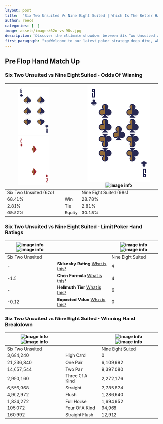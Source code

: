 ```yaml
---
layout: post
title:  "Six Two Unsuited Vs Nine Eight Suited | Which Is The Better Hand In Poker? A Complete Guide"
author: reece
categories: [  ]
image: assets/images/62o-vs-98s.jpg
description: "Discover the ultimate showdown between Six Two Unsuited and Nine Eight Suited in poker! Uncover the odds, strategies, and scenarios where one hand triumphs over the other. Get ready to up your poker game with this thrilling analysis."
first_paragraph: "<p>Welcome to our latest poker strategy deep dive, where we're pitting two distinct hands against each other in a high-stakes showdown: Six Two Unsuited vs Nine Eight Suited.</p><p>In the dynamic world of poker, every decision counts, and knowing which hand holds the upper hand is key to your success at the table.</p><p>In this article, we'll dissect these two hands, explore the scenarios where one dominates the other, and equip you with the knowledge to make strategic choices that can tip the odds in your favor.</p><p>Get ready to unravel the intriguing dynamics of these poker hands and elevate your game to new heights.</p>"
---
```




[comment]: # (sp0)

## Pre Flop Hand Match Up

<div class="table hand-ratings" markdown="1"> 



### Six Two Unsuited vs Nine Eight Suited - Odds Of Winning


    
| ![image info](assets/images/hand1/6.png) ![image info](assets/images/hand1/2o.png) |  | ![image info](assets/images/hand2/9.png) ![image info](assets/images/hand2/8s.png) |
| -------- | -------- | -------- |
| Six Two Unsuited (62o) |  | Nine Eight Suited (98s) |
| 68.41% | Win | 28.78% |
| 2.81% | Tie | 2.81% |
| 69.82% | Equity | 30.18% |




[comment]: # (sp1)



### Six Two Unsuited vs Nine Eight Suited - Limit Poker Hand Ratings


    
| ![image info](https://www.riverpairs.com/assets/images/hand1/6.png) ![image info](https://www.riverpairs.com/assets/images/hand1/2o.png) |  | ![image info](https://www.riverpairs.com/assets/images/hand2/9.png) ![image info](https://www.riverpairs.com/assets/images/hand2/8s.png) |
| -------- | -------- | -------- |
| Six Two Unsuited |  | Nine Eight Suited |
| - | **Sklansky Rating** [What is this?](/sklansky-rating-explained) | 4 |
| -1.5 | **Chen Formula** [What is this?](/chen-formula-explained) | 4 |
| - | **Hellmuth Tier** [What is this?](/Hellmuth-tier-explained) | 6 |
| -0.12 | **Expected Value** [What is this?](/expected-value-explained) | 0 |




[comment]: # (sp2)



### Six Two Unsuited vs Nine Eight Suited - Winning Hand Breakdown


    
| ![image info](https://www.riverpairs.com/assets/images/hand1/6.png) ![image info](https://www.riverpairs.com/assets/images/hand1/2o.png) |  | ![image info](https://www.riverpairs.com/assets/images/hand2/9.png) ![image info](https://www.riverpairs.com/assets/images/hand2/8s.png) |
| -------- | -------- | -------- |
| Six Two Unsuited |  | Nine Eight Suited |
| 3,684,240 | High Card | 0 |
| 21,336,840 | One Pair | 6,109,992 |
| 14,657,544 | Two Pair | 9,397,080 |
| 2,990,160 | Three Of A Kind | 2,272,176 |
| 6,556,968 | Straight | 2,785,824 |
| 4,902,972 | Flush | 1,286,640 |
| 1,834,272 | Full House | 1,694,952 |
| 105,072 | Four Of A Kind | 94,968 |
| 160,992 | Straight Flush | 12,912 |




[comment]: # (sp3)



</div>

[comment]: # (sp4)



[comment]: # (sp5)

